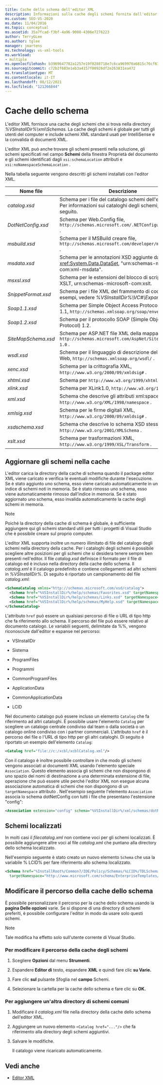 ```yaml
---
title: Cache dello schema dell'editor XML
description: Informazioni sulla cache degli schemi fornita dall'editor XML che include schemi XML standard usati per IntelliSense e la convalida di documenti XML.
ms.custom: SEO-VS-2020
ms.date: 11/04/2016
ms.topic: conceptual
ms.assetid: 35a7fcad-f3bf-4a96-9008-4306e7276223
author: TerryGLee
ms.author: tglee
manager: jmartens
ms.technology: vs-xml-tools
ms.workload:
- multiple
ms.openlocfilehash: b3969647782a1257e19f0288718e7c6ca969970a6815c76cf677e7fb317ea091
ms.sourcegitcommit: c72b2f603e1eb3a4157f00926df2e263831ea472
ms.translationtype: MT
ms.contentlocale: it-IT
ms.lasthandoff: 08/12/2021
ms.locfileid: "121266844"
---
```

# <a name="schema-cache"></a>Cache dello schema

L'editor XML fornisce una cache degli schemi che si trova nella directory *%VSInstallDir%\xml\Schemas.* La cache degli schemi è globale per tutti gli utenti del computer e include schemi XML standard usati per IntelliSense e la convalida di documenti XML.

L'editor XML può anche trovare gli schemi presenti nella soluzione, gli  schemi specificati nel campo **Schemi** della finestra Proprietà del documento e gli schemi identificati dagli `xsi:schemaLocation` attributi e `xsi:noNamespaceSchemaLocation` .

Nella tabella seguente vengono descritti gli schemi installati con l'editor XML.

| Nome file | Descrizione |
|-| - |
| *catalog.xsd* | Schema per i file del catalogo schemi dell'editor XML. Per informazioni sui cataloghi degli schemi, vedere di seguito. |
| *DotNetConfig.xsd* | Schema per Web.Config file, `http://schemas.microsoft.com/.NETConfiguration/v2.0` . |
| *msbuild.xsd* | Schema per il MSBuild creare file, `http://schemas.microsoft.com/developer/msbuild/2003` . |
| *msdata.xsd* | Schema per le annotazioni XSD aggiunte dalla classe <xref:System.Data.DataSet>, "urn:schemas-microsoft-com:xml-msdata". |
| *msxsl.xsd* | Schema per le estensioni del blocco di script Microsoft XSLT, urn:schemas-microsoft-com:xslt. |
| *SnippetFormat.xsd* | Schema per i file XML del frammento di codice. Per esempi, vedere *%VSInstallDir%\VC#\Expansions.* |
| *Soap1.1.xsd* | Schema per Simple Object Access Protocol (SOAP) 1.1, `http://schemas.xmlsoap.org/soap/envelope/` . |
| *Soap1.2.xsd* | Schema per il protocollo SOAP (Simple Object Access Protocol) 1.2. |
| *SiteMapSchema.xsd* | Schema per ASP.NET file XML della mappa del sito, `http://schemas.microsoft.com/AspNet/SiteMap-File-1.0` . |
| *wsdl.xsd* | Schema per il linguaggio di descrizione del servizio Web, `http://schemas.xmlsoap.org/wsdl/` . |
| *xenc.xsd* | Schema per la crittografia XML, `http://www.w3.org/2000/09/xmldsig#` . |
| *xhtml.xsd* | Schema per `http://www.w3.org/1999/xhtml` XHTML. |
| *xlink.xsd* | Schema per XLink1.0, `http://www.w3.org/1999/xlink` . |
| *xml.xsd* | Schema che descrive gli attributi xml:space e xml:lang, `http://www.w3.org/XML/1998/namespace` . |
| *xmlsig.xsd* | Schema per le firme digitali XML, `http://www.w3.org/2000/09/xmldsig#` . |
| *xsdschema.xsd* | Schema che descrive lo schema XSD stesso, `http://www.w3.org/2001/XMLSchema` . |
| *xslt.xsd* | Schema per trasformazioni XML, `http://www.w3.org/1999/XSL/Transform` . |

## <a name="update-schemas-in-the-cache"></a>Aggiornare gli schemi nella cache

L'editor carica la directory della cache di schema quando il package editor XML viene caricato e verifica le eventuali modifiche durante l'esecuzione. Se è stato aggiunto uno schema, esso viene caricato automaticamente in un indice di schemi noti in memoria. Se è stato rimosso uno schema, esso viene automaticamente rimosso dall'indice in memoria. Se è stato aggiornato uno schema, esso invalida automaticamente la cache degli schemi in memoria.

> [!NOTE]
> Poiché la directory della cache di schema è globale, è sufficiente aggiungere qui gli schemi standard utili per tutti i progetti di Visual Studio che è possibile creare sul proprio computer.

L'editor XML supporta inoltre un numero illimitato di file del catalogo degli schemi nella directory della cache. Per i cataloghi degli schemi è possibile scegliere altre posizioni per gli schemi che si desidera tenere sempre ben presenti nell'editor. Il file *catalog.xsd* definisce il formato per il file di catalogo ed è incluso nella directory della cache dello schema. Il *catalog.xml* è il catalogo predefinito e contiene collegamenti ad altri schemi in *%VSInstallDir%*. Di seguito è riportato un campionamento del file *catalog.xml:*

```xml
<SchemaCatalog xmlns="http://schemas.microsoft.com/xsd/catalog">
  <Schema href="%VSInstallDir%/help/schemas/Favorites.xsd" targetNamespace="urn:Favorites-Schema"/>
  <Schema href="%VSInstallDir%/help/schemas/Links.xsd" targetNamespace="urn:Links-Schema"/>
  <Schema href="%VSInstallDir%/help/schemas/MyHelp.xsd" targetNamespace="urn:VSHelp-Schema"/>
</SchemaCatalog>
```

L'attributo `href` può essere un qualsiasi percorso di file o URL di tipo http che fa riferimento allo schema. Il percorso del file può essere relativo al documento catalogo. Le variabili seguenti, delimitate da %%, vengono riconosciute dall'editor e espanse nel percorso:

- VSInstallDir

- Sistema

- ProgramFiles

- Programmi

- CommonProgramFiles

- ApplicationData

- CommonApplicationData

- LCID

Nel documento catalogo può essere incluso un elemento `Catalog` che fa riferimento ad altri cataloghi. È possibile usare l'elemento `Catalog` per scegliere un catalogo centrale condiviso dal team o dalla società o un catalogo online condiviso con i partner commerciali. L'attributo `href` è il percorso del file o l'URL di tipo http per gli altri cataloghi. Di seguito è riportato un esempio dell'elemento `Catalog`:

```xml
<Catalog href="file://c:/xcbl/xcblCatalog.xml"/>
```

Con il catalogo è inoltre possibile controllare in che modo gli schemi vengono associati ai documenti XML usando l'elemento speciale `Association`. Questo elemento associa gli schemi che non dispongono di uno spazio dei nomi di destinazione a una determinata estensione di file, operazione che può essere utile perché l'editor XML non esegue alcuna associazione automatica di schemi che non dispongono di un `targetNamespace` attributo . Nell'esempio seguente l'elemento `Association` associa lo schema dotNetConfig con tutti i file che presentano l'estensione "config":

```xml
<Association extension="config" schema="%VSInstallDir%/xml/schemas/dotNetConfig.xsd"/>
```

## <a name="localized-schemas"></a>Schemi localizzati

In molti casi il *filecatalog.xml* non contiene voci per gli schemi localizzati. È possibile aggiungere altre voci al file *catalog.xml* che puntano alla directory dello schema localizzato.

Nell'esempio seguente è stato creato un nuovo elemento `Schema` che usa la variabile % LCID% per fare riferimento allo schema localizzato.

```xml
<Schema href="%InstallRoot%/Common7/IDE/Policy/Schemas/%LCID%/TDLSchema.xsd"
  targetNamespace="http://www.microsoft.com/schema/EnterpriseTemplates/TDLSchema"/>
```

## <a name="change-the-location-of-the-schema-cache"></a>Modificare il percorso della cache dello schema

È possibile personalizzare il percorso per la cache dello schema usando la **pagina Delle opzioni** varie. Se si dispone di una directory di schemi preferiti, è possibile configurare l'editor in modo da usare solo questi schemi.

> [!NOTE]
> Tale modifica ha effetto solo sull'utente corrente di Visual Studio.

### <a name="to-change-the-schema-cache-location"></a>Per modificare il percorso della cache degli schemi

1. Scegliere **Opzioni** dal menu **Strumenti**.

2. Espandere **Editor di** testo, espandere **XML** e quindi fare clic **su Varie.**

3. Fare clic **sul** pulsante Sfoglia nel **campo** Schemi.

4. Selezionare la cartella per la cache dello schema e fare clic su **OK.**

### <a name="to-add-another-directory-of-common-schemas"></a>Per aggiungere un'altra directory di schemi comuni

1. Modificare il *catalog.xml* file nella directory della cache dello schema dell'editor XML.

2. Aggiungere un nuovo elemento `<Catalog href="..."/>` che fa riferimento alla directory degli schemi aggiuntivi.

3. Salvare le modifiche.

   Il catalogo viene ricaricato automaticamente.

## <a name="see-also"></a>Vedi anche

- [Editor XML](../xml-tools/xml-editor.md)
